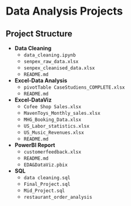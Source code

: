 # Data Analysis Projects

## Project Structure

- **Data Cleaning**
  - `data_cleaning.ipynb`
  - `senpex_raw_data.xlsx`
  - `senpex_cleanised_data.xlsx`
  - `README.md`
- **Excel-Data Analysis**
  - `pivotTable CaseStudiens_COMPLETE.xlsx`
  - `README.md`
- **Excel-DataViz**
  - `Cofee Shop Sales.xlsx`
  - `MavenToys_Monthly_sales.xlsx`
  - `MHG_Booking_Data.xlsx`
  - `US_Labor_statistics.xlsx`
  - `US_Music_Revenues.xlsx`
  - `README.md`
- **PowerBI Report**
  - `customerfeedback.xlsx`
  - `README.md`
  - `EDA&DataViz.pbix`
- **SQL**
  - `data cleaning.sql`
  - `Final_Project.sql`
  - `Mid_Project.sql`
  - `restaurant_order_analysis`
